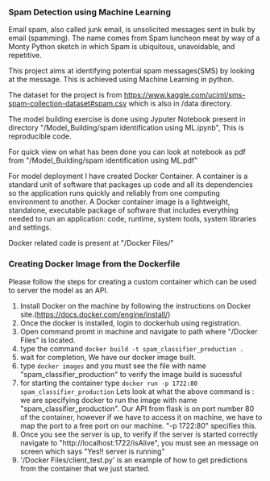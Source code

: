 ### Spam Detection using Machine Learning

Email spam, also called junk email, is unsolicited messages sent in bulk by email (spamming). The name comes from Spam luncheon meat by way of a Monty Python sketch in which Spam is ubiquitous, unavoidable, and repetitive.

This project aims at identifying potential spam messages(SMS) by looking at the message. This is achieved using Machine Learning in python.

The dataset for the project is from https://www.kaggle.com/uciml/sms-spam-collection-dataset#spam.csv which is also in /data directory.

The model building exercise is done using Jyputer Notebook  present in directory "/Model_Building/spam identification using ML.ipynb", This is reproducible code.

For quick view on what has been done you can look at notebook as pdf from "/Model_Building/spam identification using ML.pdf"

For model deployment I have created Docker Container.
A container is a standard unit of software that packages up code and all its dependencies so the application runs quickly and reliably from one computing environment to another. A Docker container image is a lightweight, standalone, executable package of software that includes everything needed to run an application: code, runtime, system tools, system libraries and settings.

Docker related code is present at "/Docker Files/"

### Creating Docker Image from the Dockerfile

Please follow the steps for creating a custom container which can be used to server the model as an API.

1. Install Docker on the machine by following the instructions on Docker site.(https://docs.docker.com/engine/install/)
2. Once the docker is installed, login to dockerhub using registration.
3. Open command promt in machine and navigate to path where "/Docker Files" is located.
4. type the command `docker build -t spam_classifier_production .`
5. wait for completion, We have our docker image built.
6. type `docker images` and you must see the file with name "spam_classifier_production" to verify the image build is sucessful
7. for starting the container type `docker run -p 1722:80 spam_classifier_production`
Lets look at what the above command is : we are specifying docker to run the image with name "spam_classifier_production".
Our API from flask is on port number 80 of the container, however if we have to access it on machine, we have to map the port to a free port on our machine. "-p 1722:80" specifies this.
8. Once you see the server is up, to verify if the server is started correctly navigate to "http://localhost:1722/isAlive", you must see an message on screen which says "Yes!! server is running"
9. '/Docker Files/client_test.py' is an example of how to get predictions from the container that we just started.
